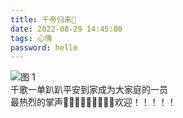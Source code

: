 ```yaml
---
title: 千帝归来🍊
date: 2022-08-29 14:45:00
tags: 心情
password: hello
---
```

![图 1](IMG_20220829-144640993.jpg)  
千歌一单趴趴平安到家成为大家庭的一员  
最热烈的掌声👏👏👏👏👏👏👏👏👏欢迎！！！！！
